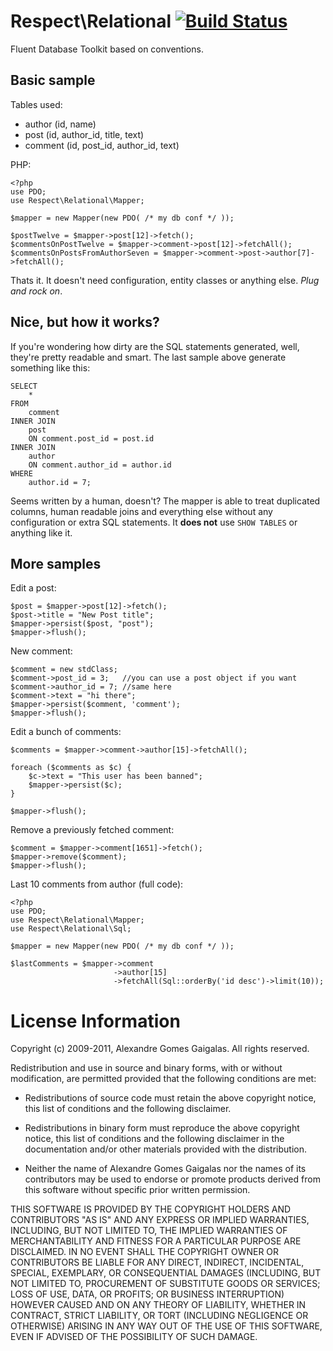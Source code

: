 Respect\Relational [![Build Status](https://secure.travis-ci.org/Respect/Relational.png)](http://travis-ci.org/Respect/Relational)
==================

Fluent Database Toolkit based on conventions. 

Basic sample
------------

Tables used:

  * author (id, name)
  * post (id, author_id, title, text)
  * comment (id, post_id, author_id, text)

PHP:

    <?php
    use PDO;
    use Respect\Relational\Mapper;

    $mapper = new Mapper(new PDO( /* my db conf */ ));

    $postTwelve = $mapper->post[12]->fetch();
    $commentsOnPostTwelve = $mapper->comment->post[12]->fetchAll();
    $commentsOnPostsFromAuthorSeven = $mapper->comment->post->author[7]->fetchAll();

Thats it. It doesn't need configuration, entity classes or anything else. *Plug
and rock on*.

Nice, but how it works?
-----------------------

If you're wondering how dirty are the SQL statements generated, well, they're 
pretty readable and smart. The last sample above generate something like this:

    SELECT
        *
    FROM 
        comment
    INNER JOIN
        post
        ON comment.post_id = post.id
    INNER JOIN
        author
        ON comment.author_id = author.id
    WHERE
        author.id = 7;

Seems written by a human, doesn't? The mapper is able to treat duplicated columns, 
human readable joins and everything else without any configuration or extra SQL
statements. It **does not** use `SHOW TABLES` or anything like it.

More samples
------------

Edit a post:

    $post = $mapper->post[12]->fetch();
    $post->title = "New Post title";
    $mapper->persist($post, "post");
    $mapper->flush();

New comment:

    $comment = new stdClass;
    $comment->post_id = 3;   //you can use a post object if you want
    $comment->author_id = 7; //same here
    $comment->text = "hi there";
    $mapper->persist($comment, 'comment');
    $mapper->flush();
    
Edit a bunch of comments:

    $comments = $mapper->comment->author[15]->fetchAll();

    foreach ($comments as $c) {
        $c->text = "This user has been banned";
        $mapper->persist($c);
    }

    $mapper->flush();

Remove a previously fetched comment:

    $comment = $mapper->comment[1651]->fetch();
    $mapper->remove($comment);
    $mapper->flush();

Last 10 comments from author (full code):

    <?php
    use PDO;
    use Respect\Relational\Mapper;
    use Respect\Relational\Sql;

    $mapper = new Mapper(new PDO( /* my db conf */ ));

    $lastComments = $mapper->comment
                           ->author[15]
                           ->fetchAll(Sql::orderBy('id desc')->limit(10));


License Information
===================

Copyright (c) 2009-2011, Alexandre Gomes Gaigalas.
All rights reserved.

Redistribution and use in source and binary forms, with or without modification,
are permitted provided that the following conditions are met:

* Redistributions of source code must retain the above copyright notice,
  this list of conditions and the following disclaimer.

* Redistributions in binary form must reproduce the above copyright notice,
  this list of conditions and the following disclaimer in the documentation
  and/or other materials provided with the distribution.

* Neither the name of Alexandre Gomes Gaigalas nor the names of its
  contributors may be used to endorse or promote products derived from this
  software without specific prior written permission.

THIS SOFTWARE IS PROVIDED BY THE COPYRIGHT HOLDERS AND CONTRIBUTORS "AS IS" AND
ANY EXPRESS OR IMPLIED WARRANTIES, INCLUDING, BUT NOT LIMITED TO, THE IMPLIED
WARRANTIES OF MERCHANTABILITY AND FITNESS FOR A PARTICULAR PURPOSE ARE
DISCLAIMED. IN NO EVENT SHALL THE COPYRIGHT OWNER OR CONTRIBUTORS BE LIABLE FOR
ANY DIRECT, INDIRECT, INCIDENTAL, SPECIAL, EXEMPLARY, OR CONSEQUENTIAL DAMAGES
(INCLUDING, BUT NOT LIMITED TO, PROCUREMENT OF SUBSTITUTE GOODS OR SERVICES;
LOSS OF USE, DATA, OR PROFITS; OR BUSINESS INTERRUPTION) HOWEVER CAUSED AND ON
ANY THEORY OF LIABILITY, WHETHER IN CONTRACT, STRICT LIABILITY, OR TORT
(INCLUDING NEGLIGENCE OR OTHERWISE) ARISING IN ANY WAY OUT OF THE USE OF THIS
SOFTWARE, EVEN IF ADVISED OF THE POSSIBILITY OF SUCH DAMAGE.